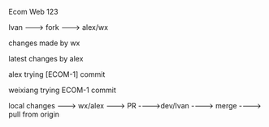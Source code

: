Ecom Web 123

Ivan ---> fork ---> alex/wx

changes made by wx

latest changes by alex

alex trying [ECOM-1] commit

weixiang trying ECOM-1 commit

local changes ---> wx/alex ---> PR  ---->dev/Ivan ----> merge ----> pull from origin